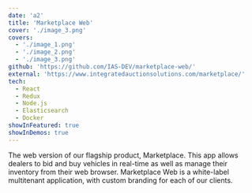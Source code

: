 ```yaml
---
date: 'a2'
title: 'Marketplace Web'
cover: './image_3.png'
covers:
  - './image_1.png'
  - './image_2.png'
  - './image_3.png'
github: 'https://github.com/IAS-DEV/marketplace-web/'
external: 'https://www.integratedauctionsolutions.com/marketplace/'
tech:
  - React
  - Redux
  - Node.js
  - Elasticsearch
  - Docker
showInFeatured: true
showInDemos: true
---
```


The web version of our flagship product, Marketplace. This app allows dealers to bid and buy vehicles in real-time as well as manage their inventory from their web browser. Marketplace Web is a white-label multitenant application, with custom branding for each of our clients.
